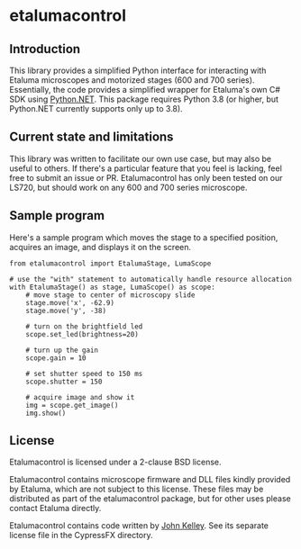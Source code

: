 # etalumacontrol

## Introduction

This library provides a simplified Python interface for interacting with Etaluma microscopes and motorized stages (600 and 700 series). Essentially, the code provides a simplified wrapper for Etaluma's own C# SDK using [Python.NET](http://pythonnet.github.io/). This package requires Python 3.8 (or higher, but Python.NET currently supports only up to 3.8).

## Current state and limitations

This library was written to facilitate our own use case, but may also be useful to others. If there's a particular feature that you feel is lacking, feel free to submit an issue or PR. Etalumacontrol has only been tested on our LS720, but should work on any 600 and 700 series microscope.

## Sample program

Here's a sample program which moves the stage to a specified position, acquires an image, and displays it on the screen.

```
from etalumacontrol import EtalumaStage, LumaScope

# use the "with" statement to automatically handle resource allocation
with EtalumaStage() as stage, LumaScope() as scope:
    # move stage to center of microscopy slide
    stage.move('x', -62.9)
    stage.move('y', -38)

    # turn on the brightfield led
    scope.set_led(brightness=20)

    # turn up the gain
    scope.gain = 10

    # set shutter speed to 150 ms
    scope.shutter = 150

    # acquire image and show it
    img = scope.get_image()
    img.show()
```

## License

Etalumacontrol is licensed under a 2-clause BSD license. 

Etalumacontrol contains microscope firmware and DLL files kindly provided by Etaluma, which are not subject to this license. These files may be distributed as part of the etalumacontrol package, but for other uses please contact Etaluma directly.

Etalumacontrol contains code written by [John Kelley](https://github.com/John-K). See its separate license file in the CypressFX directory.